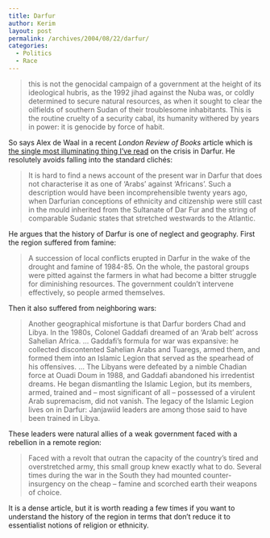 ```yaml
---
title: Darfur
author: Kerim
layout: post
permalink: /archives/2004/08/22/darfur/
categories:
  - Politics
  - Race
---
```

> this is not the genocidal campaign of a government at the height of its ideological hubris, as the 1992 jihad against the Nuba was, or coldly determined to secure natural resources, as when it sought to clear the oilfields of southern Sudan of their troublesome inhabitants. This is the routine cruelty of a security cabal, its humanity withered by years in power: it is genocide by force of habit.

So says Alex de Waal in a recent *London Review of Books* article which is <a href="http://www.lrb.co.uk/v26/n15/print/waal01_.html" onclick="_gaq.push(['_trackEvent', 'outbound-article', 'http://www.lrb.co.uk/v26/n15/print/waal01_.html', 'the single most illuminating thing I&#8217;ve read']);" >the single most illuminating thing I&#8217;ve read</a> on the crisis in Darfur. He resolutely avoids falling into the standard clichés:

> It is hard to find a news account of the present war in Darfur that does not characterise it as one of &#8216;Arabs&#8217; against &#8216;Africans&#8217;. Such a description would have been incomprehensible twenty years ago, when Darfurian conceptions of ethnicity and citizenship were still cast in the mould inherited from the Sultanate of Dar Fur and the string of comparable Sudanic states that stretched westwards to the Atlantic.

He argues that the history of Darfur is one of neglect and geography. First the region suffered from famine:

> A succession of local conflicts erupted in Darfur in the wake of the drought and famine of 1984-85. On the whole, the pastoral groups were pitted against the farmers in what had become a bitter struggle for diminishing resources. The government couldn&#8217;t intervene effectively, so people armed themselves. 

Then it also suffered from neighboring wars:

> Another geographical misfortune is that Darfur borders Chad and Libya. In the 1980s, Colonel Gaddafi dreamed of an &#8216;Arab belt&#8217; across Sahelian Africa. &#8230; Gaddafi&#8217;s formula for war was expansive: he collected discontented Sahelian Arabs and Tuaregs, armed them, and formed them into an Islamic Legion that served as the spearhead of his offensives. &#8230; The Libyans were defeated by a nimble Chadian force at Ouadi Doum in 1988, and Gaddafi abandoned his irredentist dreams. He began dismantling the Islamic Legion, but its members, armed, trained and &#8211; most significant of all &#8211; possessed of a virulent Arab supremacism, did not vanish. The legacy of the Islamic Legion lives on in Darfur: Janjawiid leaders are among those said to have been trained in Libya.

These leaders were natural allies of a weak government faced with a rebellion in a remote region:

> Faced with a revolt that outran the capacity of the country&#8217;s tired and overstretched army, this small group knew exactly what to do. Several times during the war in the South they had mounted counter-insurgency on the cheap &#8211; famine and scorched earth their weapons of choice.

It is a dense article, but it is worth reading a few times if you want to understand the history of the region in terms that don&#8217;t reduce it to essentialist notions of religion or ethnicity.

